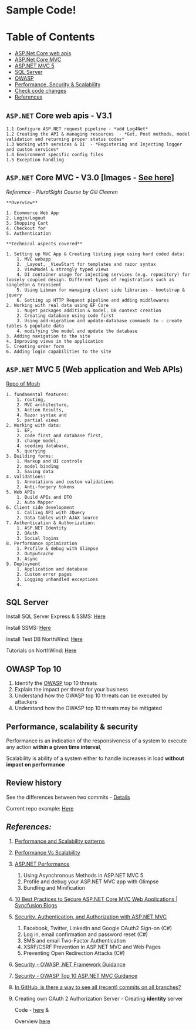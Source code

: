 
# Sample Code!

# Table of Contents
- [ASP.Net Core web apis](#webapis)
-  [ASP.Net Core MVC](#ASPNetCoreMVC)
-  [ASP.NET MVC 5](#aspnetmvc5)
-  [SQL Server](#sqlserver)
-  [OWASP](#owasp)
-  [Performance, Security & Scalability](#performance)
-  [Check code changes](#review)
-  [References](#references)


<div id="webapis">

## `ASP.NET` Core web apis - V3.1  
    1.1 Configure ASP.NET request pipeline - *add Log4Net*  
    1.2 Creating the API & managing resources  - *Get, Post methods, model validation and returning proper status codes*  
    1.3 Working with services & DI  - *Registering and Injecting logger and custom services*  
    1.4 Environment specific config files    
    1.5 Exception handling

<div id="aspnetcoremvc">

## `ASP.NET` Core MVC - V3.0 [Images - [See here](02.AspDotNetCoreMvc/Readme.md)]
   
   *Reference - PluralSight Course by Gill Cleeren*

    **Overview**

    1. Ecommerce Web App       
    2. Login/Logout    
    3. Shopping Cart
    4. Checkout for
    5. Authentication

    **Technical aspects covered**

    1. Setting up MVC App & Creating listing page using hard coded data:
        1. MVC webapp  
        2. _Layout, _ViewStart for templates and razor syntax
        3. ViewModel & strongly typed views
        4. DI container usage for injecting services (e.g. repository) for loosely coupled design. Different types of registrations such as singleton & transient
        5. Using Libman for managing client side libraries - bootstrap & jquery
        6. Setting up HTTP Request pipeline and adding middlewares
    2. Working with real data using EF Core
        1. Nuget packages addition & model, DB context creation
        2. Creating database using code first
        3. Using add-migration and update-database commands to - create tables & populate data
        4. modifying the model and update the database
    3. Adding navigation to the site
    4. Improving views in the application
    5. Creating order form
    6. Adding login capabilities to the site
    
<div id="aspnetmvc5"/>

## `ASP.NET` MVC 5 (Web application and Web APIs)

[Repo of Mosh]( https://github.com/mosh-hamedani/vidly-mvc-5)

    1. fundamental features:  
        1. routing, 
        2. MVC architecture, 
        3. Action Results, 
        4. Razor syntax and
        5. partial views
    2. Working with data: 
        1. EF, 
        2. code first and database first, 
        3. change model, 
        4. seeding database, 
        5. querying
    3. Building forms:
        1. Markup and UI controls
        2. model binding
        3. Saving data
    4. Validations:
        1. Annotations and custom validations
        2. Anti-forgery tokens
    5. Web APIs
        1. Build APIs and DTO
        2. Auto Mapper
    6. Client side development
        1. Calling API with JQuery
        2. Data tables with AJAX source
    7. Authentication & Authorization:
        1. ASP.NET Identity
        2. OAuth
        3. Social logins
    8. Performance optimization
        1. Profile & debug with Glimpse
        2. Outputcache
        3. Async
    9. Deployment
        1. Application and database
        2. Custom error pages
        3. Logging unhandled exceptions
        4. 

<div id="sqlserver"/>

## SQL Server

Install SQL Server Express & SSMS: [Here](https://www.microsoft.com/en-in/sql-server/sql-server-downloads) 

Install SSMS: [Here](https://docs.microsoft.com/en-us/sql/ssms/download-sql-server-management-studio-ssms?view=sql-server-ver15)

Install Test DB NorthWind: [Here](https://github.com/Microsoft/sql-server-samples/tree/master/samples/databases/northwind-pubs)

Tutorials on NorthWind: [Here](https://www.w3schools.com/sql/sql_update.asp)

<div id="owasp"/>

## OWASP Top 10 
1. Identify the [OWASP](https://owasp.org/www-project-top-ten/) top 10 threats
2. Explain the impact per threat for your business
3. Understand how the OWASP top 10 threats can be executed by attackers
4. Understand how the OWASP top 10 threats may be mitigated

<div id="performance"/>

## Performance, scalability & security

Performance is an indication of the responsiveness of a system to execute any action **within a given time interval**, 

Scalability is ability of a system either to handle increases in load **without impact on performance** 

<div id="review"/>

## Review history

See the differences between two commits - [Details](https://docs.github.com/en/github/collaborating-with-issues-and-pull-requests/about-comparing-branches-in-pull-requests#three-dot-and-two-dot-git-diff-comparisons)

Current repo example: [Here](https://github.com/neerajbopalkar/SampleCode/compare/ebe5a2f78038cb93c8171e2137181e991f1e4de4..d369071bea86b2bc6bd91d6daed9f6813f6d457a)

<div id="references"/>

## *References:*
1. [Performance and Scalability patterns](https://docs.microsoft.com/en-us/azure/architecture/patterns/category/performance-scalability)

2. [Performance Vs Scalability](https://www.dynatrace.com/news/blog/performance-vs-scalability/)

3. [ASP.NET Performance](https://docs.microsoft.com/en-us/aspnet/mvc/overview/performance/)        
    1. Using Asynchronous Methods in ASP.NET MVC 5
    2. Profile and debug your ASP.NET MVC app with Glimpse
    3. Bundling and Minification

4. [10 Best Practices to Secure ASP.NET Core MVC Web Applications | Syncfusion Blogs](https://www.syncfusion.com/blogs/post/10-practices-secure-asp-net-core-mvc-app.aspx)

5. [Security, Authentication, and Authorization with ASP.NET MVC](https://docs.microsoft.com/en-us/aspnet/mvc/overview/security/)
    
    1. Facebook, Twitter, LinkedIn and Google OAuth2 Sign-on (C#)
    2. Log in, email confirmation and password reset (C#)
    3. SMS and email Two-Factor Authentication
    4. XSRF/CSRF Prevention in ASP.NET MVC and Web Pages
    5. Preventing Open Redirection Attacks (C#)

6. [Security - OWASP .NET Framework Guidance](https://cheatsheetseries.owasp.org/cheatsheets/DotNet_Security_Cheat_Sheet.html#net-framework-guidance)
7. [Security - OWASP Top 10 ASP.NET MVC Guidance](https://cheatsheetseries.owasp.org/cheatsheets/DotNet_Security_Cheat_Sheet.html#asp-net-mvc-guidance)

8. [In GitHub, is there a way to see all (recent) commits on all branches?](https://stackoverflow.com/questions/33926874/in-github-is-there-a-way-to-see-all-recent-commits-on-all-branches)
    
9. Creating own OAuth 2 Authorization Server - Creating **identity** server 
    
    Code - [here](https://github.com/IdentityServer/IdentityServer3.Samples) & 
    
    Overview [here](http://docs.identityserver.io/en/release/intro/big_picture.html#)


<!-- ![Alt text](Images/Tulips.jpg?raw=true "Tulipse") -->